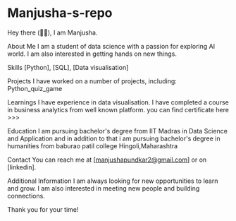 # Manjusha-s-repo
Hey there (🙋‍♂️),
I am Manjusha.

About Me
I am a student of data science with a passion for exploring AI world. I am also interested in getting hands on new things.

Skills
[Python],
[SQL],
[Data visualisation]

Projects
I have worked on a number of projects, including:
Python_quiz_game

Learnings
I have experience in data visualisation. I have completed a course in business analytics from well known platform.
you can find certificate here >>> 

Education
I am pursuing bachelor's degree from IIT Madras in Data Science and Application and in addition to that i am pursuing bachelor's degree in humanities from baburao patil college Hingoli,Maharashtra

Contact
You can reach me at [manjushapundkar2@gmail.com] or on [linkedin].

Additional Information
I am always looking for new opportunities to learn and grow. I am also interested in meeting new people and building connections.

Thank you for your time!

